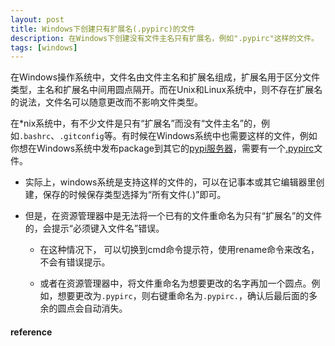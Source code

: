 ```yaml
---
layout: post
title: Windows下创建只有扩展名(.pypirc)的文件
description: 在Windows下创建没有文件主名只有扩展名，例如".pypirc"这样的文件。
tags: [windows]
---
```


在Windows操作系统中，文件名由文件主名和扩展名组成，扩展名用于区分文件类型，主名和扩展名中间用圆点隔开。而在Unix和Linux系统中，则不存在扩展名的说法，文件名可以随意更改而不影响文件类型。

在*nix系统中，有不少文件是只有“扩展名”而没有“文件主名”的，例如`.bashrc`、`.gitconfig`等。有时候在Windows系统中也需要这样的文件，例如你想在Windows系统中发布package到其它的[pypi服务器](https://pypi.python.org/pypi)，需要有一个[.pypirc](http://docs.python.org/2/distutils/packageindex.html#pypirc)文件。

<!--more-->

+ 实际上，windows系统是支持这样的文件的，可以在记事本或其它编辑器里创建，保存的时候保存类型选择为“所有文件(*.*)”即可。

+ 但是，在资源管理器中是无法将一个已有的文件重命名为只有“扩展名”的文件的，会提示“必须键入文件名”错误。

    + 在这种情况下， 可以切换到cmd命令提示符，使用rename命令来改名，不会有错误提示。

    + 或者在资源管理器中，将文件重命名为想要更改的名字再加一个圆点。例如，想要更改为`.pypirc`，则右键重命名为`.pypirc.`，确认后最后面的多余的圆点会自动消失。


<h4>reference</h4>
<http://serverfault.com/questions/22626/rename-files-to-empty-filename-in-windows-vista>
